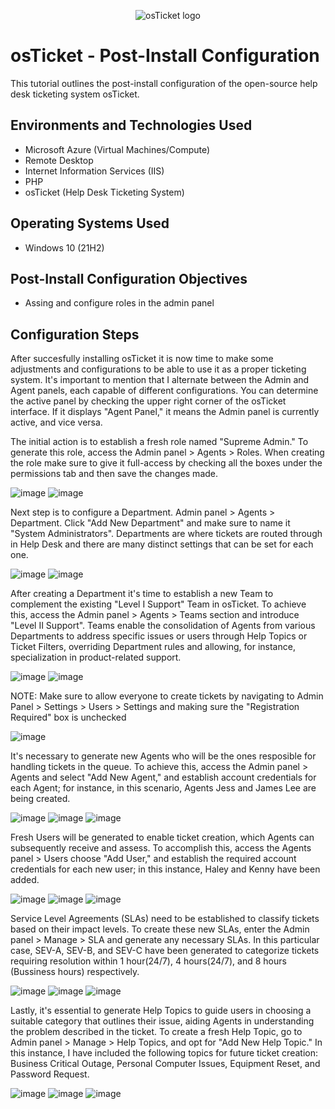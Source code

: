 <p align="center">
<img src="https://i.imgur.com/Clzj7Xs.png" alt="osTicket logo"/>
<h1>osTicket - Post-Install Configuration</h1>
This tutorial outlines the post-install configuration of the open-source help desk ticketing system osTicket.<br />


<h2>Environments and Technologies Used</h2>

- Microsoft Azure (Virtual Machines/Compute)
- Remote Desktop
- Internet Information Services (IIS)
- PHP
- osTicket (Help Desk Ticketing System)
<h2>Operating Systems Used </h2>

- Windows 10</b> (21H2)

<h2>Post-Install Configuration Objectives</h2>

- Assing and configure roles in the admin panel


<h2>Configuration Steps</h2>

After succesfully installing osTicket it is now time to make some adjustments and configurations to be able to use it as a proper ticketing system. It's important to mention that I alternate between the Admin and Agent panels, each capable of different configurations. You can determine the active panel by checking the upper right corner of the osTicket interface. If it displays "Agent Panel," it means the Admin panel is currently active, and vice versa.

The initial action is to establish a fresh role named "Supreme Admin." To generate this role, access the Admin panel > Agents > Roles. When creating the role make sure to give it full-access by checking all the boxes under the permissions tab and then save the changes made. 

![image](https://github.com/ricmarcano/osTicket-post-installation/assets/141169092/08af011f-d12b-4a60-9c8c-25384ee2f7ed)
![image](https://github.com/ricmarcano/osTicket-post-installation/assets/141169092/2415811e-c291-4aae-99d8-055e22d5c115)

Next step is to configure a Department. Admin panel > Agents > Department. Click "Add New Department" and make sure to name it "System Administrators". Departments are where tickets are routed through in Help Desk and there are many distinct settings that can be set for each one.

![image](https://github.com/ricmarcano/osTicket-post-installation/assets/141169092/6037f102-aff6-4a26-bda8-17bbfb90973f)
![image](https://github.com/ricmarcano/osTicket-post-installation/assets/141169092/aebbf166-6863-4b67-8dfa-23a9ab4960a3)

After creating a Department it's time to establish a new Team to complement the existing "Level I Support" Team in osTicket. To achieve this, access the Admin panel > Agents > Teams section and introduce "Level II Support". Teams enable the consolidation of Agents from various Departments to address specific issues or users through Help Topics or Ticket Filters, overriding Department rules and allowing, for instance, specialization in product-related support.

![image](https://github.com/ricmarcano/osTicket-post-installation/assets/141169092/d29eb853-26b7-49fe-9376-1bd150bec721)
![image](https://github.com/ricmarcano/osTicket-post-installation/assets/141169092/83d8d7bc-79e5-43cf-9b98-726b8790445e)

NOTE: Make sure to allow everyone to create tickets by navigating to Admin Panel > Settings > Users > Settings and making sure the "Registration Required" box is unchecked 

![image](https://github.com/ricmarcano/osTicket-post-installation/assets/141169092/56dd3fb8-7daf-419e-a914-67369fae6eb3)

It's necessary to generate new Agents who will be the ones resposible for handling tickets in the queue. To achieve this, access the Admin panel > Agents and select "Add New Agent," and establish account credentials for each Agent; for instance, in this scenario, Agents Jess and James Lee are being created.

![image](https://github.com/ricmarcano/osTicket-post-installation/assets/141169092/69a78a49-606b-4799-abe0-ade3acdd8ed3)
![image](https://github.com/ricmarcano/osTicket-post-installation/assets/141169092/3f866a61-cc8d-4def-8d9a-d569ea718f69)
![image](https://github.com/ricmarcano/osTicket-post-installation/assets/141169092/e26aeec7-ea28-4d16-acb5-f51fa6dad999)

Fresh Users will be generated to enable ticket creation, which Agents can subsequently receive and assess. To accomplish this, access the Agents panel > Users choose "Add User," and establish the required account credentials for each new user; in this instance, Haley and Kenny have been added.

![image](https://github.com/ricmarcano/osTicket-post-installation/assets/141169092/5cba0c31-79e8-4e4f-9a58-45a6a88e5412)
![image](https://github.com/ricmarcano/osTicket-post-installation/assets/141169092/88c4b2fe-cf4e-478a-9057-ee41b0c10878)
![image](https://github.com/ricmarcano/osTicket-post-installation/assets/141169092/c0f4ab99-715a-4b7f-b7b1-6380b84a3f71)

Service Level Agreements (SLAs) need to be established to classify tickets based on their impact levels. To create these new SLAs, enter the Admin panel > Manage > SLA and generate any necessary SLAs. In this particular case, SEV-A, SEV-B, and SEV-C have been generated to categorize tickets requiring resolution within 1 hour(24/7), 4 hours(24/7), and 8 hours (Bussiness hours)  respectively.

![image](https://github.com/ricmarcano/osTicket-post-installation/assets/141169092/d0c752dc-024e-4bda-b0e8-5226031f4552)
![image](https://github.com/ricmarcano/osTicket-post-installation/assets/141169092/14016463-f4ad-488e-ac6f-2afc0590098d)
![image](https://github.com/ricmarcano/osTicket-post-installation/assets/141169092/91dbf8be-053e-481f-aefd-af0e05d69e19)

Lastly, it's essential to generate Help Topics to guide users in choosing a suitable category that outlines their issue, aiding Agents in understanding the problem described in the ticket. To create a fresh Help Topic, go to Admin panel > Manage > Help Topics, and opt for "Add New Help Topic." In this instance, I have included the following topics for future ticket creation: Business Critical Outage, Personal Computer Issues, Equipment Reset, and Password Request.

![image](https://github.com/ricmarcano/osTicket-post-installation/assets/141169092/16871982-2e0a-42ff-abba-a643a8fe6da9)
![image](https://github.com/ricmarcano/osTicket-post-installation/assets/141169092/6930efd7-1aa4-43a0-a1ab-b048759a15ae)
![image](https://github.com/ricmarcano/osTicket-post-installation/assets/141169092/9da7f28b-b613-4067-99bd-434dd18840ea)
